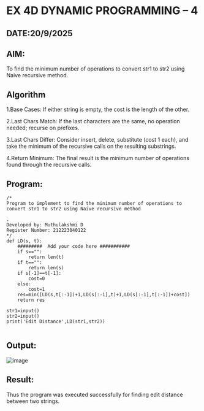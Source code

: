 # EX 4D DYNAMIC PROGRAMMING – 4
## DATE:20/9/2025
## AIM:
To find the minimum number of operations to convert str1 to str2 using Naive recursive method.





## Algorithm
1.Base Cases: If either string is empty, the cost is the length of the other.

2.Last Chars Match: If the last characters are the same, no operation needed; recurse on prefixes.

3.Last Chars Differ: Consider insert, delete, substitute (cost 1 each), and take the minimum of the recursive calls on the resulting substrings.

4.Return Minimum: The final result is the minimum number of operations found through the recursive calls.
   

## Program:
```
/*
Program to implement to find the minimum number of operations to convert str1 to str2 using Naive recursive method

.
Developed by: Muthulakshmi D
Register Number: 212223040122
*/
def LD(s, t):
    #########  Add your code here ###########
    if s=="":
        return len(t)
    if t=="":
        return len(s)
    if s[-1]==t[-1]:
        cost=0
    else:
        cost=1
    res=min([LD(s,t[:-1])+1,LD(s[:-1],t)+1,LD(s[:-1],t[:-1])+cost])
    return res
    
str1=input()
str2=input()
print('Edit Distance',LD(str1,str2))


```

## Output:
![image](https://github.com/user-attachments/assets/ed05e15b-2a94-491e-8641-cd102aa0cf84)



## Result:
Thus the program was executed successfully for finding edit distance between two strings.
